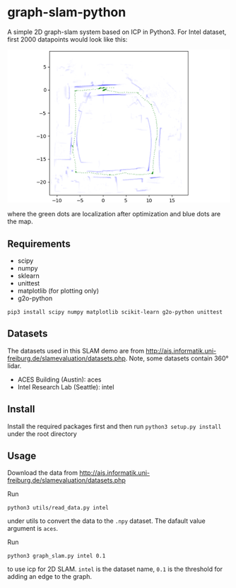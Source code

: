 # graph-slam-python
A simple 2D graph-slam system based on ICP in Python3. For Intel dataset, first 2000 datapoints would look like this:

![Intel](./images/map_and_pose277_name_intel.png)

where the green dots are localization after optimization and blue dots are the map.

## Requirements

* scipy
* numpy
* sklearn
* unittest
* matplotlib (for plotting only)
* g2o-python

```
pip3 install scipy numpy matplotlib scikit-learn g2o-python unittest
```

## Datasets

The datasets used in this SLAM demo are from http://ais.informatik.uni-freiburg.de/slamevaluation/datasets.php. Note, some datasets contain 360° lidar.

* ACES Building (Austin): aces
* Intel Research Lab (Seattle): intel

## Install

Install the required packages first and then run `python3 setup.py install` under the root directory

## Usage

Download the data from http://ais.informatik.uni-freiburg.de/slamevaluation/datasets.php

Run
```
python3 utils/read_data.py intel
```
under utils to convert the data to the `.npy` dataset. The dafault value argument is `aces`.

Run 
```
python3 graph_slam.py intel 0.1
```
to use icp for 2D SLAM. `intel` is the dataset name, `0.1` is the threshold for adding an edge to the graph.

